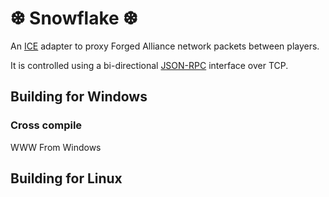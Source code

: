 # ❆ Snowflake ❆

An [ICE](https://en.wikipedia.org/wiki/Interactive_Connectivity_Establishment) adapter to proxy Forged Alliance network packets between players.

It is controlled using a bi-directional [JSON-RPC](http://www.jsonrpc.org/specification) interface over TCP.

## Building for Windows

### Cross compile

WWW From Windows

## Building for Linux
